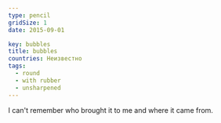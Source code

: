 ```yaml
---
type: pencil
gridSize: 1
date: 2015-09-01

key: bubbles
title: bubbles
countries: Неизвестно
tags:
  - round
  - with rubber
  - unsharpened
---
```


I can't remember who brought it to me and where it came from.
